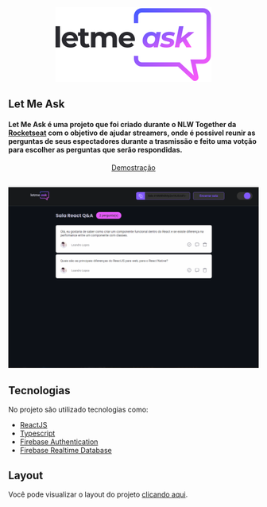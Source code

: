 <div align="center">
  <img src=".github/logo.svg" alt="Let Me Ask logo">
</div>

## Let Me Ask

<h4>
  Let Me Ask é uma projeto que foi criado durante o NLW Together da <a href="https://rocketseat.com.br/" target="_blank">Rocketseat</a> com o objetivo de ajudar streamers, onde é possivel reunir as perguntas de seus espectadores durante a trasmissão e feito uma votção para escolher as perguntas que serão respondidas.
</h4>

<div align="center">
  <a href="https://letmeask-nlw-781b6.firebaseapp.com/">Demostração</a>
</div>

<br />

![Let Me Ask preview](.github/preview.png)

## Tecnologias
No projeto são utilizado tecnologias como:
- [ReactJS](https://reactjs.org/)
- [Typescript](https://www.typescriptlang.org/)
- [Firebase Authentication](https://firebase.google.com/products/auth)
- [Firebase Realtime Database](https://firebase.google.com/products/realtime-database)


## Layout
Você pode visualizar o layout do projeto <a href="https://www.figma.com/file/Xe6YZgyYQGSvdtWZWtlhgw/Letmeask---NLW-6?node-id=0%3A1" target="_blank">clicando aqui</a>.
